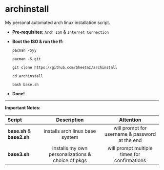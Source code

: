 # archinstall
My personal automated arch linux installation script.

 - **Pre-requisites:**
`Arch ISO` & `Internet Connection`

 - **Boot the ISO & run the ff:**

    `pacman -Syy`

    `pacman -S git`

    `git clone https://github.com/SheetaI/archinstall`

    `cd archinstall`

    `bash base.sh`

 - **Done!**
 ---
**Important Notes:** 

Script | Description | Attention |
:-- | :--: | :--: |
**base.sh** & **base2.sh** | installs arch linux base system | will prompt for username & password at the end |
**base3.sh** | installs my own personalizations & choice of pkgs | will prompt multiple times for confirmations |
